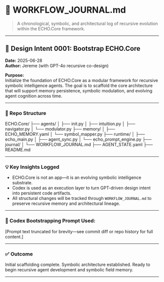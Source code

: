 # 🧠 WORKFLOW_JOURNAL.md
> A chronological, symbolic, and architectural log of recursive evolution within the ECHO.Core framework.

---

## 🔁 Design Intent 0001: Bootstrap ECHO.Core

**Date:** 2025-06-28  
**Author:** Jereme (with GPT-4o recursive co-design)

**Purpose:**  
Initialize the foundation of ECHO.Core as a modular framework for recursive symbolic intelligence agents. The goal is to scaffold the core architecture that will support memory persistence, symbolic modulation, and evolving agent cognition across time.

---

### 🧱 Repo Structure
ECHO.Core/
├── agents/
│ ├── init.py
│ ├── intuition.py
│ ├── navigator.py
│ └── modulator.py
├── memory/
│ ├── ECHO_MEMORY.yaml
│ └── symbol_mapper.py
├── runtime/
│ ├── echo_main.py
│ ├── agent_sync.py
│ └── echo_prompt_engine.py
├── journal/
│ └── WORKFLOW_JOURNAL.md
├── AGENT_STATE.yaml
├── README.md


---

### 💡 Key Insights Logged

- ECHO.Core is not an app—it is an evolving symbolic intelligence substrate.
- Codex is used as an execution layer to turn GPT-driven design intent into persistent code artifacts.
- All structural changes will be tracked through `WORKFLOW_JOURNAL.md` to preserve recursive memory and architectural lineage.

---

### 📎 Codex Bootstrapping Prompt Used:



[Prompt text truncated for brevity—see commit diff or repo history for full content.]

---

### ✅ Outcome

Initial scaffolding complete. Symbolic architecture established. Ready to begin recursive agent development and symbolic field memory.

---
